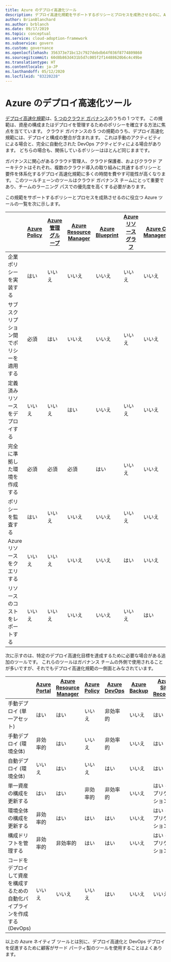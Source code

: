 ```yaml
---
title: Azure のデプロイ高速化ツール
description: デプロイ高速化規範をサポートするポリシーとプロセスを成熟させるのに、Azure ネイティブ ツールがどのように役立つかについて説明します。
author: BrianBlanchard
ms.author: brblanch
ms.date: 09/17/2019
ms.topic: conceptual
ms.service: cloud-adoption-framework
ms.subservice: govern
ms.custom: governance
ms.openlocfilehash: 356373e71bc12c7927debdb64f036f8774809860
ms.sourcegitcommit: 60d8b863d431b5d7c005f2f14488620b6c4c49be
ms.translationtype: HT
ms.contentlocale: ja-JP
ms.lasthandoff: 05/12/2020
ms.locfileid: "83220228"
---
```

# <a name="deployment-acceleration-tools-in-azure"></a>Azure のデプロイ高速化ツール

[デプロイ高速化規範](./index.md)は、[5 つのクラウド ガバナンス](../governance-disciplines.md)のうちの 1 つです。 この規範は、資産の構成またはデプロイを管理するためのポリシーを確立する方法に焦点を当てています。 クラウド ガバナンスの 5 つの規範のうち、デプロイ高速化規範には、デプロイと構成の整合が含まれます。 これは手動のアクティビティによる場合と、完全に自動化された DevOps アクティビティによる場合があります。 どちらの場合も、関係しているポリシーはほとんど同じままです。

ガバナンスに関心があるクラウド管理人、クラウド保護者、およびクラウド アーキテクトはそれぞれ、複数のクラウド導入の取り組みに共通するポリシーと要件を体系化するデプロイ高速化規範に多くの時間を費やす可能性が高くなります。 このツールチェーンのツールはクラウド ガバナンス チームにとって重要であり、チームのラーニング パスでの優先度を高くする必要があります。

この規範をサポートするポリシーとプロセスを成熟させるのに役立つ Azure ツールの一覧を次に示します。

|  | [Azure Policy](https://docs.microsoft.com/azure/governance/policy/overview) | [Azure 管理グループ](https://docs.microsoft.com/azure/governance/management-groups) | [Azure Resource Manager](https://docs.microsoft.com/azure/azure-resource-manager/management/overview) | [Azure Blueprint](https://docs.microsoft.com/azure/governance/blueprints/overview) | [Azure リソース グラフ](https://docs.microsoft.com/azure/governance/resource-graph/overview) | [Azure Cost Management](https://docs.microsoft.com/azure/cost-management) |
|---------|---------|---------|---------|---------|---------|---------|
| 企業ポリシーを実装する     | はい | いいえ  | いいえ  | いいえ | いいえ | いいえ |
| サブスクリプション間でポリシーを適用する     | 必須 | はい  | いいえ  | いいえ | いいえ | いいえ |
| 定義済みリソースをデプロイする     | いいえ | いいえ  | はい  | いいえ | いいえ | いいえ |
| 完全に準拠した環境を作成する      | 必須 | 必須  | 必須  | はい | いいえ | いいえ |
| ポリシーを監査する      | はい | いいえ  | いいえ  | いいえ | いいえ | いいえ |
| Azure リソースをクエリする      | いいえ | いいえ  | いいえ  | いいえ | はい | いいえ |
| リソースのコストをレポートする      | いいえ | いいえ  | いいえ  | いいえ | いいえ | はい |

次に示すのは、特定のデプロイ高速化目標を達成するために必要な場合がある追加のツールです。 これらのツールはガバナンス チームの外側で使用されることが多いですが、それでもデプロイ高速化規範の一側面とみなされています。

|  | [Azure Portal](https://azure.microsoft.com/features/azure-portal)  | [Azure Resource Manager](https://docs.microsoft.com/azure/azure-resource-manager/management/overview)  | [Azure Policy](https://docs.microsoft.com/azure/governance/policy/overview) | [Azure DevOps](https://docs.microsoft.com/azure/devops) | [Azure Backup](https://docs.microsoft.com/azure/backup/backup-overview) | [Azure Site Recovery](https://docs.microsoft.com/azure/site-recovery/site-recovery-overview) |
|---------|---------|---------|---------|---------|---------|---------|
| 手動デプロイ (単一アセット)     | はい | はい  | いいえ  | 非効率的 | いいえ | はい |
| 手動デプロイ (環境全体)     | 非効率的 | はい | いいえ  | 非効率的 | いいえ | はい |
| 自動デプロイ (環境全体)     | いいえ  | はい  | いいえ  | はい  | いいえ | はい |
| 単一資産の構成を更新する     | はい | はい | 非効率的 | 非効率的 | いいえ | はい - レプリケーション中 |
| 環境全体の構成を更新する     | 非効率的 | はい | はい | はい  | いいえ | はい - レプリケーション中 |
| 構成ドリフトを管理する     | 非効率的 | 非効率的 | はい  | はい  | いいえ | はい - レプリケーション中 |
| コードをデプロイして資産を構成するための自動化パイプラインを作成する (DevOps)     | いいえ | いいえ | いいえ | はい | いいえ | いいえ |

以上の Azure ネイティブ ツールとは別に、デプロイ高速化と DevOps デプロイを促進するために顧客がサード パーティ製のツールを使用することはよくあります。

